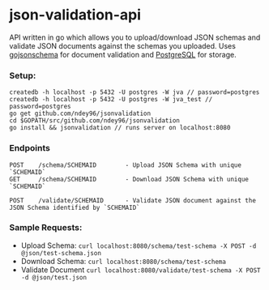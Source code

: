 # json-validation-api

API written in go which allows you to upload/download JSON schemas and validate JSON documents against the schemas you uploaded.
Uses [gojsonschema](https://github.com/xeipuuv/gojsonschema) for document validation and [PostgreSQL](https://www.postgresql.org) for storage.

### Setup:

```
createdb -h localhost -p 5432 -U postgres -W jva // password=postgres
createdb -h localhost -p 5432 -U postgres -W jva_test // password=postgres
go get github.com/ndey96/jsonvalidation
cd $GOPATH/src/github.com/ndey96/jsonvalidation
go install && jsonvalidation // runs server on localhost:8080
```

### Endpoints

```
POST    /schema/SCHEMAID        - Upload JSON Schema with unique `SCHEMAID`
GET     /schema/SCHEMAID        - Download JSON Schema with unique `SCHEMAID`

POST    /validate/SCHEMAID      - Validate JSON document against the JSON Schema identified by `SCHEMAID`
```

### Sample Requests:

- Upload Schema: `curl localhost:8080/schema/test-schema -X POST -d @json/test-schema.json`
- Download Schema: `curl localhost:8080/schema/test-schema`
- Validate Document `curl localhost:8080/validate/test-schema -X POST -d @json/test.json`
